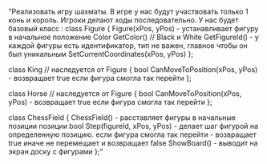 "Реализовать игру шахматы. В игре у нас будут участвовать только 1 конь и король. 
Игроки делают ходы последовательно.
У нас будет базовый класс :
class Figure
{ 
    Figure(xPos, yPos) - устанавливает фигуру в начальное положение
    Color GetColor()  // Black и White
    GetFigureId() - у каждой фигуры есть идентификатор, тип не важен, главное чтобы он был 
    уникальным
    SetCurrentCoordinates(xPos, yPos)
};

class King  // наследуется от Figure 
{
    bool CanMoveToPosition(xPos, yPos) - возвращает true если фигура смогла так перейти 
};

class Horse  // наследуется от Figure 
{
    bool CanMoveToPosition(xPos, yPos) - возвращает true если фигура смогла так перейти 
};

class СhessField {
  СhessField() - расставляет фигуры в начальные позиции позиции
  bool Step(figureId, xPos, yPos) - делает шаг фигурой на определенную позицию. 
  если фигура смогла так перейти - возвращает true иначе не перемещает и возвращает false
  ShowBoard() - выводит на экран доску с фигурами
};"